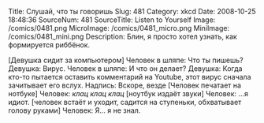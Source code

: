 Title: Слушай, что ты говоришь 
Slug: 481 
Category: xkcd 
Date: 2008-10-25 18:48:36 
SourceNum: 481 
SourceTitle: Listen to Yourself 
Image: /comics/0481.png 
MicroImage: /comics/0481_micro.png 
MiniImage: /comics/0481_mini.png 
Description: Блин, я просто хотел узнать, как формируется риббёнок. 

[Девушка сидит за компьютером]
Человек в шляпе: Что ты пишешь?
Девушка: Вирус.
Человек в шляпе: И что он делает?
Девушка: Когда кто-то пытается оставить комментарий на Youtube, этот вирус сначала зачитывает его вслух.
Надпись: Вскоре, везде
[Человек печатает на нотбуке]
Человек: *клац клац клац*
[ноутбук издаёт звуки]
Человек: …я идиот.
[человек встаёт и уходит, садится на ступеньки, обхватывает голову руками]
Человек: Я… я не знал.